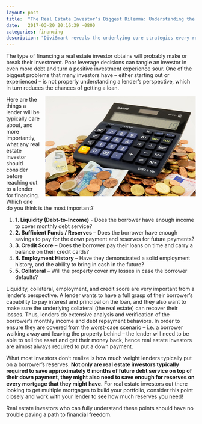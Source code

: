 ```yaml
---
layout: post
title:  "The Real Estate Investor’s Biggest Dilemma: Understanding the Lender"
date:   2017-03-20 20:16:39 -0800
categories: financing
description: "DiviSmart reveals the underlying core strategies every real estate investor should know. Lending is critical to a real estate investor's success. DiviSmart carefully outlines the fundamentals every borrower should consider before seeking financing."
---
```


The type of financing a real estate investor obtains will probably make or break their investment. Poor leverage decisions can tangle an investor in even more debt and turn a positive investment experience sour. One of the biggest problems that many investors have – either starting out or experienced – is not properly understanding a lender’s perspective, which in turn reduces the chances of getting a loan.

<img src="/assets/images/euro-870757_640.jpg" width="400" style="float: right; margin: 0px 0px 15px 15px;" />

Here are the things a lender will be typically care about, and more importantly, what any real estate investor should consider before reaching out to a lender for financing. Which one do you think is the most important?

<ol>
	<li><b>1. Liquidity (Debt-to-Income)</b> - Does the borrower have enough income to cover monthly debt service? </li>
	<li><b>2. Sufficient Funds / Reserves</b> – Does the borrower have enough savings to pay for the down payment and reserves for future payments? </li>
	<li><b>3. Credit Score</b> – Does the borrower pay their loans on time and carry a balance on their credit cards?</li>
	<li><b>4. Employment History</b> – Have they demonstrated a solid employment history, and the ability to bring in cash in the future?</li>
	<li><b>5. Collateral</b> – Will the property cover my losses in case the borrower defaults?</li>
</ol>

Liquidity, collateral, employment, and credit score are very important from a lender’s perspective. A lender wants to have a full grasp of their borrower’s capability to pay interest and principal on the loan, and they also want to make sure the underlying collateral (the real estate) can recover their losses. Thus, lenders do extensive analysis and verification of the borrower’s monthly income and debt repayment behaviors. In order to ensure they are covered from the worst-case scenario – i.e. a borrower walking away and leaving the property behind – the lender will need to be able to sell the asset and get their money back, hence real estate investors are almost always required to put a down payment.

What most investors don’t realize is how much weight lenders typically put on a borrower’s reserves. <b>Not only are real estate investors typically required to save approximately 6 months of future debt service on top of their down payment, they might also need to save enough for reserves on every mortgage that they might have.</b> For real estate investors out there looking to get multiple mortgages to build your portfolio, consider this point closely and work with your lender to see how much reserves you need!

Real estate investors who can fully understand these points should have no trouble paving a path to financial freedom. 

